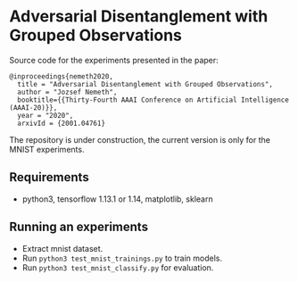 # Adversarial Disentanglement with Grouped Observations

Source code for the experiments presented in the paper:

```
@inproceedings{nemeth2020,
  title = "Adversarial Disentanglement with Grouped Observations",
  author = "Jozsef Nemeth",
  booktitle={{Thirty-Fourth AAAI Conference on Artificial Intelligence (AAAI-20)}},
  year = "2020",
  arxivId = {2001.04761}
```

The repository is under construction, the current version is only for the MNIST experiments.

    
## Requirements
 * python3, tensorflow 1.13.1 or 1.14, matplotlib, sklearn
 
 
## Running an experiments
 * Extract mnist dataset.
 * Run `python3 test_mnist_trainings.py` to train models.
 * Run `python3 test_mnist_classify.py` for evaluation.
